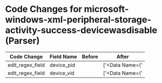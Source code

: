 # Code Changes for microsoft-windows-xml-peripheral-storage-activity-success-devicewasdisable (Parser)

| Code Change | Field Name | Before | After |
|-------------|------------|--------|-------|
| edit_regex_field | device_pid |  | ['<Data Name=(\'|")DeviceId(\'|")>USB\\+VID_({device_vid}[^&]+)&(amp;)?PID_({device_pid}[^\\&]+)"'] |
| edit_regex_field | device_vid |  | ['<Data Name=(\'|")DeviceId(\'|")>USB\\+VID_({device_vid}[^&]+)&(amp;)?PID_({device_pid}[^\\&]+)"'] |